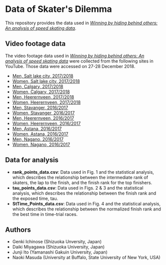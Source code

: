 # Data of Skater's Dilemma
This repository provides the data used in [*Winning by hiding behind others: An analysis of speed skating data*](https://doi.org/10.1371/journal.pone.0237470).

## Video footage data
The video footage data used in [*Winning by hiding behind others: An analysis of speed skating data*](https://doi.org/10.1371/journal.pone.0237470) were collected from the following sites in YouTube. Those data were accessed on 27-28 December 2018.
* [Men, Salt lake city, 2017/2018](https://www.youtube.com/watch?v=yx2DEeb4Wuo)
* [Women, Salt lake city, 2017/2018](https://www.youtube.com/watch?v=7P_GbrkhTw8)
* [Men, Calgary, 2017/2018](https://www.youtube.com/watch?v=ebRNPxLQZ0E)
* [Women, Calgary, 2017/2018](https://www.youtube.com/watch?v=ebRNPxLQZ0E)
* [Men, Heerernveen, 2017/2018](https://www.youtube.com/watch?v=8IFPJx5hbfI)
* [Women, Heerernveen, 2017/2018](https://www.youtube.com/watch?v=8IFPJx5hbfI)
* [Men, Stavanger, 2016/2017](https://www.youtube.com/watch?v=5zvgbjer-Ag)
* [Women, Stavanger, 2016/2017](https://www.youtube.com/watch?v=MaH_G8L1Z2g)
* [Men, Heerernveen, 2016/2017](https://www.youtube.com/watch?v=SDjK258y6ec)
* [Women, Heerernveen, 2016/2017](https://www.youtube.com/watch?v=vd48J5j8ZYU)
* [Men, Astana, 2016/2017](https://www.youtube.com/watch?v=UzoTjTZohmc)
* [Women, Astana, 2016/2017](https://www.youtube.com/watch?v=Za_9lU6cvjs)
* [Men, Nagano, 2016/2017](https://www.youtube.com/watch?v=cE2xhQgCB2M)
* [Women, Nagano, 2016/2017](https://www.youtube.com/watch?v=Qu2v7DArBFE)


## Data for analysis
* __rank_points_data.csv__: Data used in Fig. 1 and the statistical analysis, which describes the relationship between the intermediate rank of skaters, the lap to the finish, and the finish rank for the top finishers.
* __tau_points_data.csv__: Data used in Figs. 2 & 3 and the statistical analysis, which describes the relationship between the finish rank and the exposed time, tau.
* __StTime_Points_data.csv__: Data used in Fig. 4 and the statistical analysis, which describes the relationship between the normalized finish rank and the best time in time-trial races.

## Authors
* Genki Ichinose (Shizuoka Unversity, Japan)
* Daiki Miyagawa (Shizuoka University, Japan)
* Junji Ito (Yamanashi Gakuin University, Japan)
* Naoki Masuda (University at Buffalo, State University of New York, USA)
